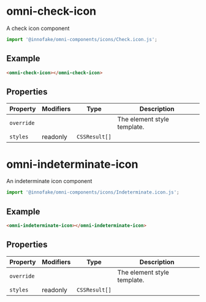 # omni-check-icon

A check icon component

```js 
import '@innofake/omni-components/icons/Check.icon.js'; 
```

## Example

```html
<omni-check-icon></omni-check-icon>
```

## Properties

| Property   | Modifiers | Type          | Description                 |
|------------|-----------|---------------|-----------------------------|
| `override` |           |               | The element style template. |
| `styles`   | readonly  | `CSSResult[]` |                             |


# omni-indeterminate-icon

An indeterminate icon component

```js 
import '@innofake/omni-components/icons/Indeterminate.icon.js'; 
```

## Example

```html
<omni-indeterminate-icon></omni-indeterminate-icon>
```

## Properties

| Property   | Modifiers | Type          | Description                 |
|------------|-----------|---------------|-----------------------------|
| `override` |           |               | The element style template. |
| `styles`   | readonly  | `CSSResult[]` |                             |
